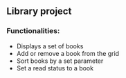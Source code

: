## Library project

### Functionalities:
- Displays a set of books
- Add or remove a book from the grid
- Sort books by a set parameter
- Set a read status to a book
